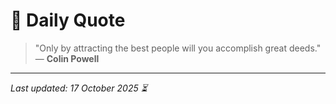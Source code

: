 # 📜 Daily Quote

> "Only by attracting the best people will you accomplish great deeds."  
> — **Colin Powell**

---

_Last updated: 17 October 2025 ⏳_
